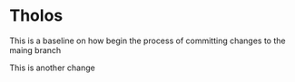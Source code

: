 # Tholos

This is a baseline on how begin the process of committing changes to the maing branch

This is another change